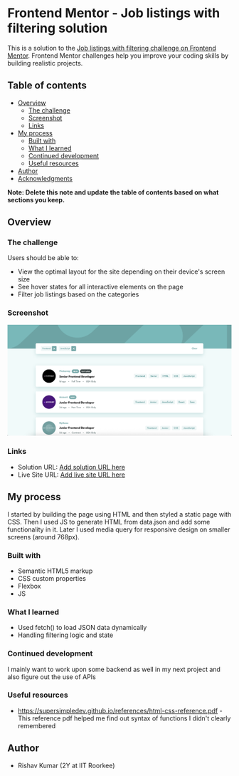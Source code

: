 # Frontend Mentor - Job listings with filtering solution

This is a solution to the [Job listings with filtering challenge on Frontend Mentor](https://www.frontendmentor.io/challenges/job-listings-with-filtering-ivstIPCt). Frontend Mentor challenges help you improve your coding skills by building realistic projects. 

## Table of contents

- [Overview](#overview)
  - [The challenge](#the-challenge)
  - [Screenshot](#screenshot)
  - [Links](#links)
- [My process](#my-process)
  - [Built with](#built-with)
  - [What I learned](#what-i-learned)
  - [Continued development](#continued-development)
  - [Useful resources](#useful-resources)
- [Author](#author)
- [Acknowledgments](#acknowledgments)

**Note: Delete this note and update the table of contents based on what sections you keep.**

## Overview

### The challenge

Users should be able to:

- View the optimal layout for the site depending on their device's screen size
- See hover states for all interactive elements on the page
- Filter job listings based on the categories

### Screenshot

![](./screenshot/desktop-preview.png)

### Links

- Solution URL: [Add solution URL here](https://your-solution-url.com)
- Live Site URL: [Add live site URL here](https://your-live-site-url.com)

## My process
I started by building the page using HTML and then styled a static page with CSS. Then I used JS to generate HTML from data.json and add some functionality in it. Later I used media query for responsive design on smaller screens (around 768px).

### Built with

- Semantic HTML5 markup
- CSS custom properties
- Flexbox
- JS

### What I learned

- Used fetch() to load JSON data dynamically
- Handling filtering logic and state

### Continued development

I mainly want to work upon some backend as well in my next project and also figure out the use of APIs

### Useful resources

- https://supersimpledev.github.io/references/html-css-reference.pdf - This reference pdf helped me find out syntax of functions I didn't clearly remembered

## Author

- Rishav Kumar (2Y at IIT Roorkee)